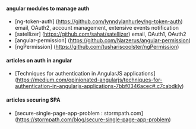 #### angular modules to manage auth
- [ng-token-auth] (https://github.com/lynndylanhurley/ng-token-auth) email, OAuth2, account management, extensive events notification
- [satellizer] (https://github.com/sahat/satellizer) email, OAuth1, OAuth2
- [angular-permission] (https://github.com/Narzerus/angular-permission)
- [ngPermission] (https://github.com/tushariscoolster/ngPermission)

#### articles on auth in angular
- [Techniques for authentication in AngularJS applications] (https://medium.com/opinionated-angularjs/techniques-for-authentication-in-angularjs-applications-7bbf0346acec#.c7cabdkly)

#### articles securing SPA
- [secure-single-page-app-problem : stormpath.com] (https://stormpath.com/blog/secure-single-page-app-problem)
